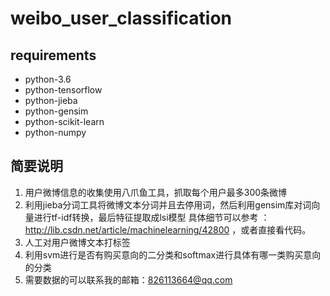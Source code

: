 # weibo_user_classification

## requirements
 - python-3.6
 - python-tensorflow
 - python-jieba
 - python-gensim
 - python-scikit-learn
 - python-numpy
 
## 简要说明
  1. 用户微博信息的收集使用八爪鱼工具，抓取每个用户最多300条微博
  2. 利用jieba分词工具将微博文本分词并且去停用词，然后利用gensim库对词向量进行tf-idf转换，最后特征提取成lsi模型
  具体细节可以参考 ： http://lib.csdn.net/article/machinelearning/42800 ，或者直接看代码。
  3. 人工对用户微博文本打标签
  4. 利用svm进行是否有购买意向的二分类和softmax进行具体有哪一类购买意向的分类
  5. 需要数据的可以联系我的邮箱：826113664@qq.com
